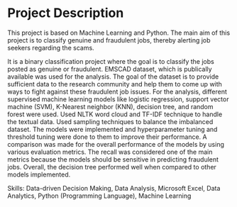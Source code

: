# Project Description
This project is based on Machine Learning and Python. The main aim of this project is to classify genuine and fraudulent jobs, thereby alerting job seekers regarding the scams.

It is a binary classification project where the goal is to classify the jobs posted as genuine or fraudulent. EMSCAD dataset, which is publically available was used for the analysis. The goal of the dataset is to provide sufficient data to the research community and help them to come up with ways to fight against these fraudulent job issues. For the analysis, different supervised machine learning models like logistic regression, support vector machine (SVM), K-Nearest neighbor (KNN), decision tree, and random forest were used. Used NLTK word cloud and TF-IDF technique to handle the textual data. Used sampling techniques to balance the imbalanced dataset. The models were implemented and hyperparameter tuning and threshold tuning were done to them to improve their performance. A comparison was made for the overall performance of the models by using various evaluation metrics. The recall was considered one of the main metrics because the models should be sensitive in predicting fraudulent jobs. Overall, the decision tree performed well when compared to other models implemented.

Skills: Data-driven Decision Making, Data Analysis, Microsoft Excel, Data Analytics, Python (Programming Language), Machine Learning
